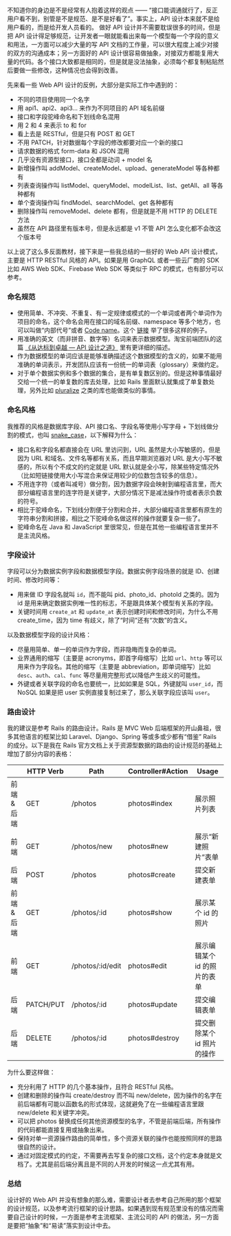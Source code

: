 不知道你的身边是不是经常有人抱着这样的观点 —— “接口能调通就行了，反正用户看不到，别管是不是规范、是不是好看了”。事实上，API 设计本来就不是给用户看的，而是给开发人员看的。
做好 API 设计并不需要耽误很多的时间，但是把 API 设计得足够规范，让开发者一眼就能看出来每一个模型每一个字段的意义和用法，一方面可以减少大量的写 API 文档的工作量，可以很大程度上减少对接的双方的沟通成本；另一方面好的 API 设计很容易做抽象，对接双方都能复用大量的代码。各个接口大致都是相同的，但是就是没法抽象，必须每个都复制粘贴然后要做一些修改，这种情况也会得到改善。

先来看一些 Web API 设计的反例，大部分是实际工作中遇到的：

- 不同的项目使用同一个名字
- 用 api1、api2、api3… 来作为不同项目的 API 域名前缀
- 接口和字段驼峰命名和下划线命名混用
- 用 2 和 4 来表示 to 和 for
- 看上去是 RESTful，但是只有 POST 和 GET
- 不用 PATCH，针对数据每个字段的修改都要对应一个新的接口
- 请求数据的格式 form-data 和 JSON 混用
- 几乎没有资源型接口，接口全都是动词 + model 名
- 新增操作叫 addModel、createModel、upload、generateModel 等各种都有
- 列表查询操作叫 listModel、queryModel、modelList、list、getAll、all 等各种都有
- 单个查询操作叫 findModel、searchModel、get 各种都有
- 删除操作叫 removeModel、delete 都有，但是就是不用 HTTP 的 DELETE 方法
- 虽然在 API 路径里有版本号，但是永远都是 v1 不管 API 怎么变化都不会改这个版本号

以上说了这么多反面教材，接下来是一些我总结的一些好的 Web API 设计模式，主要是 HTTP RESTful 风格的 API。如果是用 GraphQL 或者一些云厂商的 SDK 比如 AWS Web SDK、Firebase Web SDK 等类似于 RPC 的模式，也有部分可以参考。

### 命名规范

- 使用简单、不冲突、不重复、有一定规律或模式的一个单词或者两个单词作为项目的命名，这个命名会用在接口的域名前缀、namespace 等多个地方，也可以叫做“内部代号”或者 [Code name](https://en.wikipedia.org/wiki/Code_name)。这个 [链接](https://royal.pingdom.com/2010/05/27/the-developer-obsession-with-code-names-114-interesting-examples/) 举了很多这样的例子。
- 用准确的英文（而非拼音、数字等）名词来表示数据模型。淘宝前端团队的这篇 [《从达标到卓越 — API 设计之道》](http://taobaofed.org/blog/2017/02/16/a-guide-to-api-design/) 里有更详细的描述。
- 作为数据模型的单词应该是能够准确描述这个数据模型的含义的，如果不能用准确的单词表示，开发团队应该有一份统一的单词表（glossary）来做约定。
- 对于单个数据实例和多个数据的集合，是有单复数区别的。但是这种事情最好交给一个统一的单复数的库去处理，比如 Rails 里面默认就集成了单复数处理，另外比如 [pluralize](https://github.com/blakeembrey/pluralize) 之类的库也能做类似的事情。

### 命名风格

我推荐的风格是数据库字段、API 接口名、字段名等使用小写字母 + 下划线做分割的模式，也叫 [snake_case](https://en.wikipedia.org/wiki/Snake_case)，以下解释为什么：

- 接口名和字段名都直接会在 URL 里访问到，URL 虽然是大小写敏感的，但是因为 URL 和域名、文件名等都有关系，而且早期浏览器对 URL 是大小写不敏感的，所以有个不成文的约定就是 URL 默认就是全小写，除某些特定情况外（比如短链接使用大小写混合来保证用较少的位数包含较多的信息）。
- 不用连字符（或者叫减号）做分割，因为数据字段会映射到编程语言里，而大部分编程语言里的连字符是关键字，大部分情况下是减法操作符或者表示负数的符号。
- 相比于驼峰命名，下划线分割便于分割和合并，大部分编程语言里都有原生的字符串分割和拼接，相比之下驼峰命名做这样的操作就要复杂一些了。
- 驼峰命名在 Java 和 JavaScript 里很常见，但是在其他一些编程语言里并不是主流风格。

### 字段设计

字段可以分为数据实例字段和数据模型字段。数据实例字段场景的就是 ID、创建时间、修改时间等：

- 用来做 ID 字段名就叫 `id`，而不能叫 pid、photo_id、photoId 之类的。因为 id 是用来确定数据实例唯一性的标志，不是跟具体某个模型有关系的字段。
- 关键时间用 `create_at` 和 `update_at` 表示创建时间和修改时间，为什么不用 create_time，因为 time 有歧义，除了“时间”还有“次数”的含义。

以及数据模型字段的设计风格：

- 尽量用简单、单一的单词作为字段，而非隐晦而复杂的单词。
- 业界通用的缩写（主要是 acronyms，即首字母缩写）比如 `url`、`http` 等可以用来作为字段名。其他的缩写（主要是 abbreviation，即单词缩写）比如 `desc`、`auth`、`cal`、`func` 等尽量用完整形式以降低产生歧义的可能性。
- 外键或者关联字段的命名也要统一，比如如果是 SQL，外键就叫 `user_id`，而 NoSQL 如果是把 user 实例直接复制过来了，那么关联字段应该叫 `user`。

### 路由设计

我的建议是参考 Rails 的路由设计。Rails 是 MVC Web 后端框架的开山鼻祖，很多其他语言的框架比如 Laravel、Django、Spring 等或多或少都有“借鉴” Rails 的成分。以下是我在 Rails 官方文档上关于资源型数据的路由的设计规范的基础上增加了部分内容的表格：

|           | HTTP Verb | Path             | Controller#Action | Usage                        |
| --------- | --------- | ---------------- | ----------------- | ---------------------------- |
| 前端&后端 | GET       | /photos          | photos#index      | 展示照片列表                 |
| 前端      | GET       | /photos/new      | photos#new        | 展示“新建照片”表单           |
| 后端      | POST      | /photos          | photos#create     | 提交新建表单                 |
| 前端&后端 | GET       | /photos/:id      | photos#show       | 展示某个 id 的照片           |
| 前端      | GET       | /photos/:id/edit | photos#edit       | 展示编辑某个 id 的照片的表单 |
| 后端      | PATCH/PUT | /photos/:id      | photos#update     | 提交编辑表单                 |
| 后端      | DELETE    | /photos/:id      | photos#destroy    | 提交删除某个 id 照片的操作   |

为什么要这样做：

- 充分利用了 HTTP 的几个基本操作，且符合 RESTful 风格。
- 创建和删除的操作叫 create/destroy 而不叫 new/delete，因为操作的名字在前后端都有可能以函数名的形式体现，这就避免了在一些编程语言里跟 new/delete 和关键字冲突。
- 可以把 photos 替换成任何其他资源模型的名字，不管是前端后端，所有操作的代码都能直接复用或抽象出来。
- 保持对单一资源操作路由的简单性，多个资源关联的操作也能按照同样的思路很自然的设计。
- 通过对固定模式的约定，不需要再去写复杂的接口文档，这个约定本身就是文档了。尤其是前后端分离且是不同的人开发的时候这一点尤其有用。

### 总结

设计好的 Web API 并没有想象的那么难，需要设计者去参考自己所用的那个框架的设计规范，以及参考流行框架的设计思路。如果遇到现有规范里没有的情况而需要自己设计的时候，一方面是参考主流框架、主流公司的 API 的做法，另一方面是要把“抽象”和“易读”落实到设计中去。
